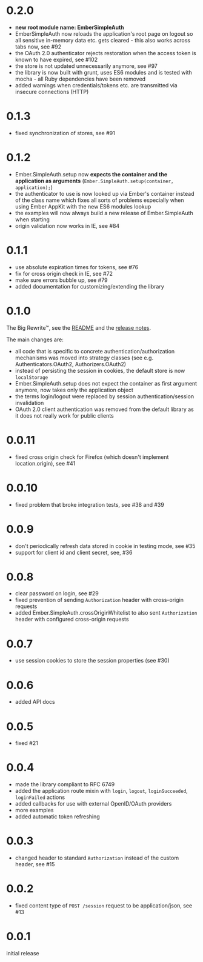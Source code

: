 # 0.2.0

* __new root module name: EmberSimpleAuth__
* EmberSimpleAuth now reloads the application's root page on logout so all sensitive in-memory data etc. gets cleared - this also works across tabs now, see #92
* the OAuth 2.0 authenticator rejects restoration when the access token is known to have expired, see #102
* the store is not updated unnecessarily anymore, see #97
* the library is now built with grunt, uses ES6 modules and is tested with mocha - all Ruby dependencies have been removed
* added warnings when credentials/tokens etc. are transmitted via insecure connections (HTTP)

# 0.1.3

* fixed synchronization of stores, see #91

# 0.1.2

* Ember.SimpleAuth.setup now **expects the container and the application as arguments** (`Ember.SimpleAuth.setup(container, application);`)
* the authenticator to use is now looked up via Ember's container instead of the class name which fixes all sorts of problems especially when using Ember AppKit with the new ES6 modules lookup
* the examples will now always build a new release of Ember.SimpleAuth when starting
* origin validation now works in IE, see #84

# 0.1.1

* use absolute expiration times for tokens, see #76
* fix for cross origin check in IE, see #72
* make sure errors bubble up, see #79
* added documentation for customizing/extending the library

# 0.1.0

The Big Rewrite™, see the [README](https://github.com/simplabs/ember-simple-auth#readme) and the [release notes](https://github.com/simplabs/ember-simple-auth/releases/tag/0.1.0).

The main changes are:

* all code that is specific to concrete authentication/authorization mechanisms was moved into strategy classes (see e.g. Authenticators.OAuth2, Authorizers.OAuth2)
* instead of persisting the session in cookies, the default store is now `localStorage`
* Ember.SimpleAuth.setup does not expect the container as first argument anymore, now takes only the application object
* the terms login/logout were replaced by session authentication/session invalidation
* OAuth 2.0 client authentication was removed from the default library as it does not really work for public clients

# 0.0.11

* fixed cross origin check for Firefox (which doesn't implement location.origin), see #41

# 0.0.10

* fixed problem that broke integration tests, see #38 and #39

# 0.0.9

* don't periodically refresh data stored in cookie in testing mode, see #35
* support for client id and client secret, see, #36

# 0.0.8

* clear password on login, see #29
* fixed prevention of sending `Authorization` header with cross-origin requests
* added Ember.SimpleAuth.crossOriginWhitelist to also sent `Authorization` header with configured cross-origin requests

# 0.0.7

* use session cookies to store the session properties (see #30)

# 0.0.6

* added API docs

# 0.0.5

* fixed #21

# 0.0.4

* made the library compliant to RFC 6749
* added the application route mixin with `login`, `logout`, `loginSucceeded`,
  `loginFailed` actions
* added callbacks for use with external OpenID/OAuth providers
* more examples
* added automatic token refreshing

# 0.0.3

* changed header to standard `Authorization` instead of the custom header, see
  #15

# 0.0.2

* fixed content type of `POST /session` request to be application/json, see #13

# 0.0.1

initial release
